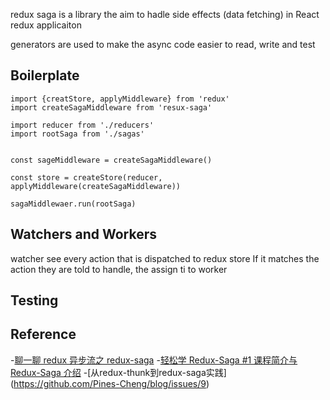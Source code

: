 

redux saga is a library the aim to hadle side effects (data fetching) in React redux applicaiton

generators are used to make the async code easier to read, write and test

## Boilerplate
```
import {creatStore, applyMiddleware} from 'redux'
import createSagaMiddleware from 'resux-saga'

import reducer from './reducers'
import rootSaga from './sagas'


const sageMiddleware = createSagaMiddleware()

const store = createStore(reducer, applyMiddleware(createSagaMiddleware))

sagaMiddlewaer.run(rootSaga)
```

## Watchers and Workers
watcher see every action that is dispatched to redux store
If it matches the action they are told to handle, the assign ti to worker




## Testing

## Reference
-[聊一聊 redux 异步流之 redux-saga](https://www.jianshu.com/p/e84493c7af35)
-[轻松学 Redux-Saga #1 课程简介与 Redux-Saga 介绍]()
-[从redux-thunk到redux-saga实践] (https://github.com/Pines-Cheng/blog/issues/9)